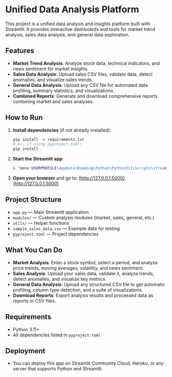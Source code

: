 # Unified Data Analysis Platform

This project is a unified data analysis and insights platform built with Streamlit. It provides interactive dashboards and tools for market trend analysis, sales data analysis, and general data exploration.

## Features

- **Market Trend Analysis**: Analyze stock data, technical indicators, and news sentiment for market insights.
- **Sales Data Analysis**: Upload sales CSV files, validate data, detect anomalies, and visualize sales trends.
- **General Data Analysis**: Upload any CSV file for automated data profiling, summary statistics, and visualizations.
- **Combined Reports**: Generate and download comprehensive reports combining market and sales analyses.

## How to Run

1. **Install dependencies** (if not already installed):
   ```powershell
   pip install -r requirements.txt
   # or, if using pyproject.toml:
   pip install .
   ```

2. **Start the Streamlit app**:
   ```powershell
   & "$env:USERPROFILE\AppData\Roaming\Python\Python311\Scripts\streamlit.exe" run app.py --server.port 5000
   ```

3. **Open your browser** and go to:
   [http://127.0.0.1:5000](http://127.0.0.1:5000)

## Project Structure

- `app.py` — Main Streamlit application
- `modules/` — Custom analysis modules (market, sales, general, etc.)
- `utils/` — Helper functions
- `sample_sales_data.csv` — Example data for testing
- `pyproject.toml` — Project dependencies

## What You Can Do

- **Market Analysis**: Enter a stock symbol, select a period, and analyze price trends, moving averages, volatility, and news sentiment.
- **Sales Analysis**: Upload your sales data, validate it, analyze trends, detect anomalies, and visualize key metrics.
- **General Data Analysis**: Upload any structured CSV file to get automatic profiling, column type detection, and a suite of visualizations.
- **Download Reports**: Export analysis results and processed data as reports or CSV files.

## Requirements
- Python 3.11+
- All dependencies listed in `pyproject.toml`

## Deployment
- You can deploy this app on Streamlit Community Cloud, Heroku, or any server that supports Python and Streamlit.

